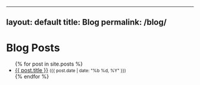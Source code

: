 
---
layout: default
title: Blog
permalink: /blog/
---
# Blog Posts

<ul>
  {% for post in site.posts %}
    <li><a href="{{ post.url | relative_url }}">{{ post.title }}</a> <small>({{ post.date | date: "%b %d, %Y" }})</small></li>
  {% endfor %}
</ul>

